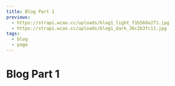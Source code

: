 ```yaml
---
title: Blog Part 1
previews:
  - https://strapi.wcao.cc/uploads/blog1_light_f1b566e271.jpg
  - https://strapi.wcao.cc/uploads/blog1_dark_36c2b3fc11.jpg
tags:
  - blog
  - page
---
```


# Blog Part 1
